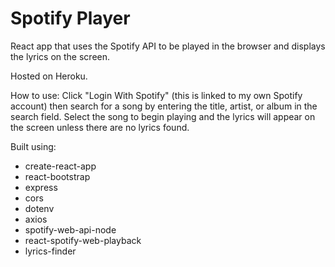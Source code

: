 # Spotify Player
React app that uses the Spotify API to be played in the browser and displays the lyrics on the screen.

Hosted on Heroku.

How to use: 
Click "Login With Spotify" (this is linked to my own Spotify account) then search for a song by entering the title, artist, or album in the search field. Select the song to begin playing and the lyrics will appear on the screen unless there are no lyrics found.

Built using:
- create-react-app
- react-bootstrap
- express
- cors
- dotenv
- axios
- spotify-web-api-node
- react-spotify-web-playback
- lyrics-finder



